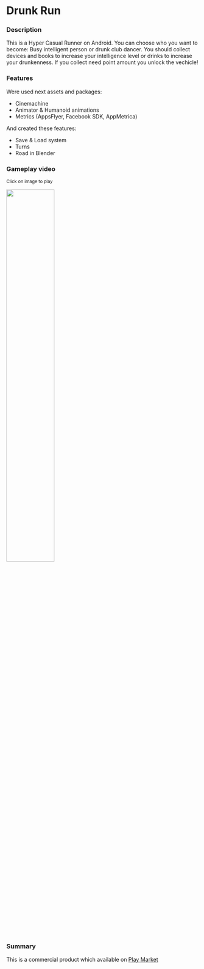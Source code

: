 # Drunk Run

### Description

This is a Hyper Casual Runner on Android. You can choose who you want to become: Busy intelligent person or drunk club dancer.
You should collect devices and books to increase your intelligence level or drinks to increase your drunkenness.
If you collect need point amount you unlock the vechicle!

### Features

Were used next assets and packages:

- Cinemachine
- Animator & Humanoid animations
- Metrics (AppsFlyer, Facebook SDK, AppMetrica)

And created these features:

- Save & Load system
- Turns
- Road in Blender

### Gameplay video

<sub>Click on image to play</sub>

[<img src="https://img.youtube.com/vi/tuanjrELXBg/hqdefault.jpg" width="50%">](https://youtu.be/tuanjrELXBg)

### Summary

This is a commercial product which available on [Play Market](https://play.google.com/store/apps/details?id=com.Snackers.DrunkRun) 
